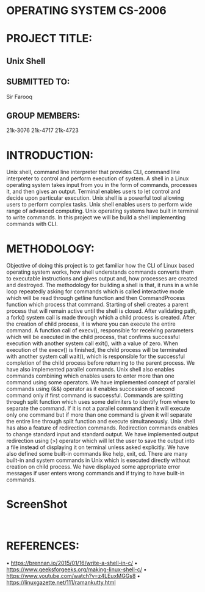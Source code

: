 # OPERATING SYSTEM CS-2006
# PROJECT TITLE:
## Unix Shell

## SUBMITTED TO:
Sir Farooq

## GROUP MEMBERS:
21k-3076
21k-4717
21k-4723

# INTRODUCTION:
Unix shell, command line interpreter that provides CLI, command line interpreter to control and perform execution of system. A shell in a Linux operating system takes input from you in the form of commands, processes it, and then gives an output. Terminal enables users to let control and decide upon particular execution. Unix shell is a powerful tool allowing users to perform complex tasks. Unix shell enables users to perform wide range of advanced computing. Unix operating systems have built in terminal to write commands. In this project we will be build a shell implementing commands with CLI.  

# METHODOLOGY:
Objective of doing this project is to get familiar how the CLI of Linux based operating system works, how shell understands commands converts them to executable instructions and gives output and, how processes are created and destroyed. 
The methodology for building a shell is that, it runs in a while loop repeatedly asking for commands which is called interactive mode which will be read through getline function and then CommandProcess function which process that command. Starting of shell creates a parent process that will remain active until the shell is closed. After validating path, a fork() system call is made through which a child process is created. After the creation of child process, it is where you can execute the entire command. A function call of execv(), responsible for receiving parameters which will be executed in the child process, that confirms successful execution with another system call exit(), with a value of zero. When execution of the execv() is finished, the child process will be terminated with another system call wait(), which is responsible for the successful completion of the child process before returning to the parent process.
We have also implemented parallel commands. Unix shell also enables commands combining which enables users to enter more than one command using some operators. We have implemented concept of parallel commands using (&&) operator as it enables succession of second command only if first command is successful. Commands are splitting through split function which uses some delimiters to identify from where to separate the command. If it is not a parallel command then it will execute only one command but if more than one command is given it will separate the entire line through split function and execute simultaneously.
Unix shell has also a feature of redirection commands. Redirection commands enables to change standard input and standard output. We have implemented output redirection using (>) operator which will let the user to save the output into a file instead of displaying it on terminal unless asked explicitly.
We have also defined some built-in commands like help, exit, cd. There are many built-in and system commands in Unix which is executed directly without creation on child process.
We have displayed some appropriate error messages if user enters wrong commands and if trying to have built-in commands.

# ScreenShot
<img scr="ss1.jpeg">
<img scr="ss2.jpeg">

# REFERENCES:
•	https://brennan.io/2015/01/16/write-a-shell-in-c/
•	https://www.geeksforgeeks.org/making-linux-shell-c/
•	https://www.youtube.com/watch?v=z4LEuxMGGs8
•	https://linuxgazette.net/111/ramankutty.html
